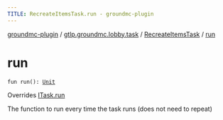 ```yaml
---
TITLE: RecreateItemsTask.run - groundmc-plugin
---
```


[groundmc-plugin](../../index.html) / [gtlp.groundmc.lobby.task](../index.html) / [RecreateItemsTask](index.html) / [run](.)

# run

`fun run(): `[`Unit`](https://kotlinlang.org/api/latest/jvm/stdlib/kotlin/-unit/index.html)

Overrides [ITask.run](../-i-task/run.html)

The function to run every time the task runs (does not need to repeat)

